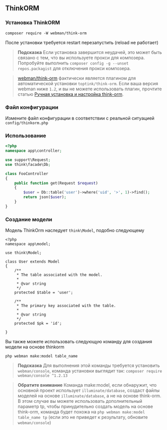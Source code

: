 ## ThinkORM

### Установка ThinkORM

`composer require -W webman/think-orm`

После установки требуется restart перезапустить (reload не работает)

> **Подсказка**
> Если установка завершится неудачей, это может быть связано с тем, что вы используете прокси для композера. Попробуйте выполнить `composer config -g --unset repos.packagist` для отключения прокси композера.

> [webman/think-orm](https://www.workerman.net/plugin/14) фактически является плагином для автоматической установки `toptink/think-orm`. Если ваша версия webman ниже `1.2`, и вы не можете использовать плагин, прочтите статью [Ручная установка и настройка think-orm](https://www.workerman.net/a/1289).

### Файл конфигурации
Измените файл конфигурации в соответствии с реальной ситуацией `config/thinkorm.php`

### Использование

```php
<?php
namespace app\controller;

use support\Request;
use think\facade\Db;

class FooController
{
    public function get(Request $request)
    {
        $user = Db::table('user')->where('uid', '>', 1)->find();
        return json($user);
    }
}
```

### Создание модели

Модель ThinkOrm наследует `think\Model`, подобно следующему
```
<?php
namespace app\model;

use think\Model;

class User extends Model
{
    /**
     * The table associated with the model.
     *
     * @var string
     */
    protected $table = 'user';

    /**
     * The primary key associated with the table.
     *
     * @var string
     */
    protected $pk = 'id';
    
}
```

Вы также можете использовать следующую команду для создания модели на основе thinkorm
```
php webman make:model table_name
```

> **Подсказка**
> Для выполнения этой команды требуется установить `webman/console`, команда установки выглядит так: `composer require webman/console ^1.2.13`

> **Обратите внимание**
> Команда make:model, если обнаружит, что основной проект использует `illuminate/database`, создаст файлы моделей на основе `illuminate/database`, а не на основе think-orm. В этом случае вы можете использовать дополнительный параметр tp, чтобы принудительно создать модель на основе think-orm, команда будет похожа на `php webman make:model table_name tp` (если это не приведет к результату, обновите `webman/console`)
